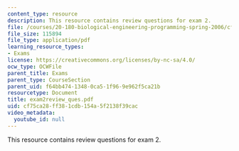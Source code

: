 ```yaml
---
content_type: resource
description: This resource contains review questions for exam 2.
file: /courses/20-180-biological-engineering-programming-spring-2006/cf75ca28ff381cdb154a5f2138f39cac_exam2review_ques.pdf
file_size: 115894
file_type: application/pdf
learning_resource_types:
- Exams
license: https://creativecommons.org/licenses/by-nc-sa/4.0/
ocw_type: OCWFile
parent_title: Exams
parent_type: CourseSection
parent_uid: f64bb474-1348-0ca5-1f96-9e962f5ca21b
resourcetype: Document
title: exam2review_ques.pdf
uid: cf75ca28-ff38-1cdb-154a-5f2138f39cac
video_metadata:
  youtube_id: null
---
```

This resource contains review questions for exam 2.